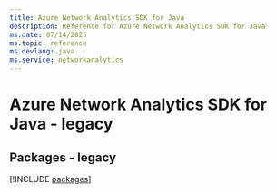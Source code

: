 ```yaml
---
title: Azure Network Analytics SDK for Java
description: Reference for Azure Network Analytics SDK for Java
ms.date: 07/14/2025
ms.topic: reference
ms.devlang: java
ms.service: networkanalytics
---
```

# Azure Network Analytics SDK for Java - legacy
## Packages - legacy
[!INCLUDE [packages](network-analytics-index.md)]